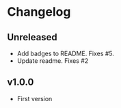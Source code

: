# Changelog

## Unreleased

* Add badges to README. Fixes #5.
* Update readme. Fixes #2

## v1.0.0

* First version
